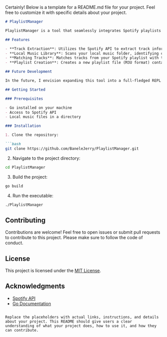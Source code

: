 Certainly! Below is a template for a README.md file for your project. Feel free to customize it with specific details about your project.

```markdown
# PlaylistManager

PlaylistManager is a tool that seamlessly integrates Spotify playlists with your local music library, allowing you to create custom playlists effortlessly.

## Features

- **Track Extraction**: Utilizes the Spotify API to extract track information from your Spotify playlists.
- **Local Music Library**: Scans your local music folder, identifying compatible music files.
- **Matching Tracks**: Matches tracks from your Spotify playlist with those in your local library, ensuring a seamless blend of your favorite tunes.
- **Playlist Creation**: Creates a new playlist file (M3U format) containing the matched tracks, ready for you to enjoy across your devices.

## Future Development

In the future, I envision expanding this tool into a full-fledged REPL (Read-Eval-Print Loop) environment. Currently, it's still in development, and I'm using it to learn Go programming language, adding new features, and improving its capabilities.

## Getting Started

### Prerequisites

- Go installed on your machine
- Access to Spotify API
- Local music files in a directory

### Installation

1. Clone the repository:

```bash
git clone https://github.com/BaneleJerry/PlaylistManager.git
```

2. Navigate to the project directory:

```bash
cd PlaylistManager
```

3. Build the project:

```bash
go build
```

4. Run the executable:

```bash
./PlaylistManager
```

## Contributing

Contributions are welcome! Feel free to open issues or submit pull requests to contribute to this project. Please make sure to follow the code of conduct.

## License

This project is licensed under the [MIT License](LICENSE).

## Acknowledgments

- [Spotify API](https://developer.spotify.com/documentation/web-api/)
- [Go Documentation](https://golang.org/doc/)

```

Replace the placeholders with actual links, instructions, and details about your project. This README should give users a clear understanding of what your project does, how to use it, and how they can contribute.